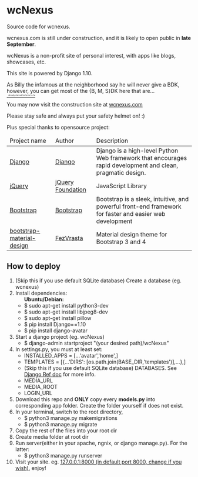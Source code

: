 # wcNexus
Source code for wcnexus.
<p>wcnexus.com is still under construction, and it is likely to open public in <b>late September</b>.</p>
<p>wcNexus is a non-profit site of personal interest, with apps like blogs, showcases, etc.</p>
<p>This site is powered by Django 1.10.</p>

<p>As Billy the infamous at the neighborhood say he will never give a BDK, however, you can get most of the {B, M, S}DK here that are... 
<del><br />
<span style='font-size: 5px'>&nbsp;&nbsp;&nbsp;already claimed ha ha ha ha ha</span>
</del>
<p>You may now visit the construction site at <a href="http://www.wcnexus.com">wcnexus.com</a></p>
<p>Please stay safe and always put your safety helmet on! :)</p>

<p>Plus special thanks to opensource project:</p>
<table>
  <thead>
    <tr>
      <td>Project name</td>      <td>Author</td>      <td>Description</td>
    </tr>
  </thead>
  <tbody>
      <tr>
        <td><a href="https://github.com/django/django" target="_blank">Django</a></td>
        <td><a href="https://github.com/django" target="_blank">Django</a></td>
        <td>Django is a high-level Python Web framework that encourages rapid development and clean, pragmatic design.</td>
      </tr>
      <tr>
        <td><a href="https://github.com/jquery/jquery" target="_blank">jQuery</a></td>
        <td><a href="https://github.com/jquery">jQuery Foundation</a></td>
        <td>JavaScript Library</td>
      </tr>
      <tr>
        <td><a href="https://github.com/twbs/bootstrap" target="_blank">Bootstrap</a></td>
        <td><a href="https://github.com/twbs" target="_blank">Bootstrap</a></td>
        <td>Bootstrap is a sleek, intuitive, and powerful front-end framework for faster and easier web development</td>
      </tr>
      <tr>
        <td><a href="https://github.com/FezVrasta/bootstrap-material-design" target="_blank">bootstrap-material-design</a></td>
        <td><a href="https://github.com/FezVrasta" target="_blank">FezVrasta</a></td>
        <td>Material design theme for Bootstrap 3 and 4</td>
      </tr>
  </tbody>
</table>

<h2>How to deploy</h2>
<ol>
	<li>(Skip this if you use default SQLite database) Create a database (eg. wcnexus)</li>
	<li>
		Install dependencies:
		<ul>
			<b>Ubuntu/Debian:</b>
			<li>$ sudo apt-get install python3-dev</li>
			<li>$ sudo apt-get install libjpeg8-dev</li>
			<li>$ sudo apt-get install pillow</li>
			<li>$ pip install Django==1.10</li>
			<li>$ pip install django-avatar</li>
		</ul>
	</li>
	<li>
		Start a django project (eg. wcNexus)
		<ul>
			<li>$ django-admin startproject "(your desired path)/wcNexus"</li>
		</ul>
	</li>
	<li>
		In settings.py, you must at least set:
		<ul>
			<li>INSTALLED_APPS = [...'avatar','home',]</li>
			<li>TEMPLATES = [{...'DIRS': [os.path.join(BASE_DIR,'templates')],...},]</li>
			<li>(Skip this if you use default SQLite database) DATABASES. See <a href="https://docs.djangoproject.com/en/1.10/ref/databases/">Django Ref doc</a> for more info.</li>
			<li>MEDIA_URL</li>
			<li>MEDIA_ROOT</li>
			<li>LOGIN_URL</li>
		</ul>
	</li>
	<li>
		Download this repo and <b>ONLY</b> copy every <strong>models.py</strong> into corresponding app folder. Create the folder yourself if does not exist.
	</li>
	<li>
		In your terminal, switch to the root directory, 
		<ul>
			<li>$ python3 manage.py makemigrations</li>
			<li>$ python3 manage.py migrate</li>
		</ul>
	</li>
	<li>Copy the rest of the files into your root dir</li>
	<li>Create media folder at root dir</li>
	<li>Run server(either in your apache, ngnix, or django manage.py). For the latter:
		<ul><li>$ python3 manage.py runserver</li></ul>
	</li>
	<li>Visit your site. eg. <a href="http://127.0.0.1:8000">127.0.0.1:8000 (in default port 8000, change if you wish)</a>, enjoy!</li>
</ol>
